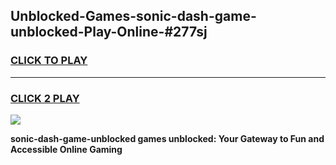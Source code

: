 
## Unblocked-Games-sonic-dash-game-unblocked-Play-Online-#277sj
<h3>
<a href="https://premium.freeplayer.one?title=sonic-dash-game-unblocked&ref=24F">CLICK TO PLAY</a></h3>
<hr>

<h3>
<a href="https://premium.freeplayer.one?title=sonic-dash-game-unblocked&ref=24F">CLICK 2 PLAY</a>
  
</h3>

<a href="https://premium.freeplayer.one?title=sonic-dash-game-unblocked&ref=24F/"><img src="https://clearcache.store/games.png"></a>


**sonic-dash-game-unblocked games unblocked: Your Gateway to Fun and Accessible Online Gaming**
